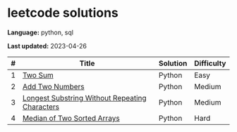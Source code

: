 # leetcode solutions

**Language:** python, sql

**Last updated:** 2023-04-26

| #   | Title | Solution | Difficulty |
|-----| ----- |----------| ---------- |
| 1   | [Two Sum](https://leetcode.com/problems/two-sum/) | Python   | Easy |
| 2   | [Add Two Numbers](https://leetcode.com/problems/add-two-numbers/) | Python   | Medium |
| 3   | [Longest Substring Without Repeating Characters](https://leetcode.com/problems/longest-substring-without-repeating-characters/) | Python   | Medium |
| 4   | [Median of Two Sorted Arrays](https://leetcode.com/problems/median-of-two-sorted-arrays/) | Python   | Hard |
